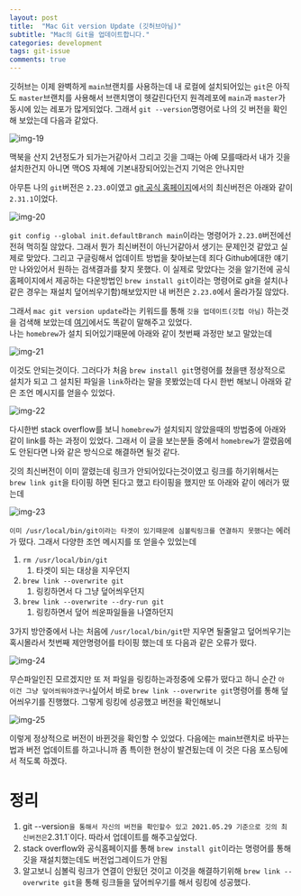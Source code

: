 ```yaml
---
layout: post
title:  "Mac Git version Update (깃허브아님)"
subtitle: "Mac의 Git을 업데이트합니다."
categories: development
tags: git-issue
comments: true
---
```


깃허브는 이제 완벽하게 `main`브랜치를 사용하는데 내 로컬에 설치되어있는 `git`은 아직도 `master`브랜치를 사용해서 브랜치명이 헷갈린다던지 원격레포에 `main`과 `master`가 동시에 있는 레포가 많게되었다. 그래서 `git --version`명령어로 나의 깃 버전을 확인해 보았는데 다음과 같았다.

![img-19](https://user-images.githubusercontent.com/44861205/124285176-a4b08880-db88-11eb-99d9-d72ec3559fdb.png)


맥북을 산지 2년정도가 되가는거같아서 그리고 깃을 그때는 아예 모를때라서 내가 깃을 설치한건지 아니면 맥OS 자체에 기본내장되어있는건지 기억은 안나지만

아무튼 나의 `git`버전은 `2.23.0`이였고 [git 공식 홈페이지](https://git-scm.com)에서의 최신버전은 아래와 같이 `2.31.1`이었다.

![img-20](https://user-images.githubusercontent.com/44861205/124285203-ab3f0000-db88-11eb-8cf3-de5b061ab1d6.png)


`git config --global init.defaultBranch main`이라는 명령어가 `2.23.0`버전에선 전혀 먹히질 않았다. 그래서 뭔가 최신버전이 아닌거같아서 생기는 문제인것 같았고 실제로 맞았다. 그리고 구글링해서 업데이트 방법을 찾아보는데 죄다 Github에대한 얘기만 나와있어서 원하는 검색결과를 찾지 못했다. 이 실제로 맞았다는 것을 알기전에 공식 홈페이지에서 제공하는 다운방법인 `brew install git`이라는 명령어로 git을 설치(나같은 경우는 재설치 덮어씌우기함)해보았지만 내 버전은 `2.23.0`에서 올라가질 않았다.

그래서 `mac git version update`라는 키워드를 통해 `깃을 업데이트(깃헙 아님)` 하는것을 검색해 보았는데 [여기](https://stackoverflow.com/questions/8957862/how-to-upgrade-git-to-latest-version-on-macos)에서도 똑같이 말해주고 있었다.  
나는 `homebrew`가 설치 되어있기때문에 아래와 같이 첫번째 과정만 보고 말았는데

![img-21](https://user-images.githubusercontent.com/44861205/124285236-b3973b00-db88-11eb-8d20-e0f63e175d14.png)


이것도 안되는것이다. 그러다가 처음 `brew install git`명령어를 쳤을땐 정상적으로 설치가 되고 그 설치된 파일을 `link`하라는 말을 못봤었는데 다시 한번 해보니 아래와 같은 조언 메시지를 얻을수 있었다.

![img-22](https://user-images.githubusercontent.com/44861205/124285300-c1e55700-db88-11eb-9d2d-4d7708cdcf00.png)


다시한번 stack overflow를 보니 `homebrew`가 설치되지 않았을때의 방법중에 아래와 같이 link를 하는 과정이 있었다. 그래서 이 글을 보는분들 중에서 `homebrew`가 깔렸음에도 안된다면 나와 같은 방식으로 해결하면 될것 같다.

깃의 최신버전이 이미 깔렸는데 링크가 안되어있다는것이였고 링크를 하기위해서는 `brew link git`을 타이핑 하면 된다고 했고 타이핑을 했지만 또 아래와 같이 에러가 떴는데

![img-23](https://user-images.githubusercontent.com/44861205/124285974-6cf61080-db89-11eb-81ac-fc638fb331e4.png)


`이미 /usr/local/bin/git이라는 타겟이 있기때문에 심볼릭링크를 연결하지 못했다`는 에러가 떴다. 그래서 다양한 조언 메시지를 또 얻을수 있었는데

1.  `rm /usr/local/bin/git`
    1.  타겟이 되는 대상을 지우던지
2.  `brew link --overwrite git`
    1.  링킹하면서 다 그냥 덮어씌우던지
3.  `brew link --overwrite --dry-run git`
    1.  링킹하면서 덮어 씌운파일들을 나열하던지

3가지 방안중에서 나는 처음에 `/usr/local/bin/git`만 지우면 될줄알고 덮어씌우기는 혹시몰라서 첫번째 제안명령어를 타이핑 했는데 또 다음과 같은 오류가 떴다.

![img-24](https://user-images.githubusercontent.com/44861205/124286012-75e6e200-db89-11eb-871d-bfd007b54068.png)


무슨파일인진 모르겠지만 또 저 파일을 링킹하는과정중에 오류가 떴다고 하니 순간 `아 이건 그냥 덮어씌워야겠구나`싶어서 바로 `brew link --overwrite git`명령어를 통해 덮어씌우기를 진행했다. 그렇게 링킹에 성공했고 버전을 확인해보니

![img-25](https://user-images.githubusercontent.com/44861205/124286045-8008e080-db89-11eb-982b-de894fc499d9.png)


이렇게 정상적으로 버전이 바뀐것을 확인할 수 있었다. 다음에는 main브랜치로 바꾸는법과 버전 업데이트를 하고나니까 좀 특이한 현상이 발견됬는데 이 것은 다음 포스팅에서 적도록 하겠다.

# 정리

1.  git --version`을 통해서 자신의 버전을 확인할수 있고 2021.05.29 기준으로 깃의 최신버전은`2.31.1\`이다. 따라서 업데이트를 해주고싶었다.
2.  stack overflow와 공식홈페이지를 통해 `brew install git`이라는 명령어를 통해 깃을 재설치했는데도 버전업그레이드가 안됨
3.  알고보니 심볼릭 링크가 연결이 안됬던 것이고 이것을 해결하기위해 `brew link --overwrite git`을 통해 링크들을 덮어씌우기를 해서 링킹에 성공했다.